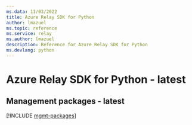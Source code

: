 ```yaml
---
ms.data: 11/03/2022
title: Azure Relay SDK for Python
author: lmazuel
ms.topic: reference
ms.service: relay
ms.author: lmazuel
description: Reference for Azure Relay SDK for Python
ms.devlang: python
---
```

# Azure Relay SDK for Python - latest

## Management packages - latest
[!INCLUDE [mgmt-packages](relay-mgmt-index.md)]